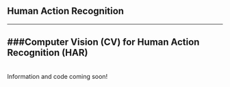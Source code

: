 ## Human Action Recognition
---
###Computer Vision (CV) for Human Action Recognition (HAR)
---
<br />
Information and code coming soon!
<br />
